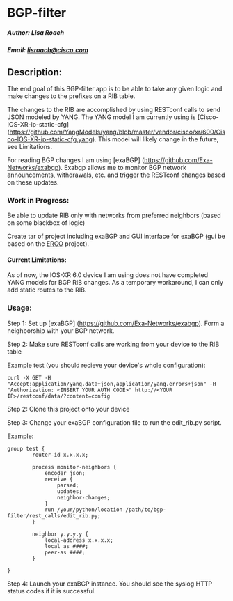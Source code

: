 # BGP-filter
##### Author: Lisa Roach
##### Email: lisroach@cisco.com

## Description:

The end goal of this BGP-filter app is to be able to take any given logic and 
make changes to the prefixes on a RIB table.

The changes to the RIB are accomplished by using RESTconf calls to send JSON modeled by YANG. The YANG model I am currently using is [Cisco-IOS-XR-ip-static-cfg] (https://github.com/YangModels/yang/blob/master/vendor/cisco/xr/600/Cisco-IOS-XR-ip-static-cfg.yang). This model will likely change in the future, see Limitations.

For reading BGP changes I am using [exaBGP] (https://github.com/Exa-Networks/exabgp). Exabgp allows me to monitor BGP network announcements, withdrawals, etc. and trigger the RESTconf changes based on these updates. 

### Work in Progress:

Be able to update RIB only with networks from preferred neighbors (based on some blackbox of logic)

Create tar of project including exaBGP and GUI interface for exaBGP (gui be based on the [ERCO](https://erco.xyz/) project).


#### Current Limitations:

As of now, the IOS-XR 6.0 device I am using does not have completed YANG models
for BGP RIB changes. As a temporary workaround, I can only add static routes
to the RIB.


### Usage:

Step 1: Set up [exaBGP] (https://github.com/Exa-Networks/exabgp). Form a neighborship with your BGP network. 

Step 2: Make sure RESTconf calls are working from your device to the RIB table

Example test (you should recieve your device's whole configuration):

```
curl -X GET -H "Accept:application/yang.data+json,application/yang.errors+json" -H "Authorization: <INSERT YOUR AUTH CODE>" http://<YOUR IP>/restconf/data/?content=config
```


Step 2: Clone this project onto your device

Step 3: Change your exaBGP configuration file to run the edit_rib.py script. 

Example:

```
group test {
        router-id x.x.x.x;

        process monitor-neighbors {
            encoder json;
            receive {
                parsed;
                updates;
                neighbor-changes;
            }
            run /your/python/location /path/to/bgp-filter/rest_calls/edit_rib.py;
        }

        neighbor y.y.y.y {
            local-address x.x.x.x;
            local as ####;
            peer-as ####;
        }

}

```

Step 4: Launch your exaBGP instance. You should see the syslog HTTP status codes if it is successful. 
